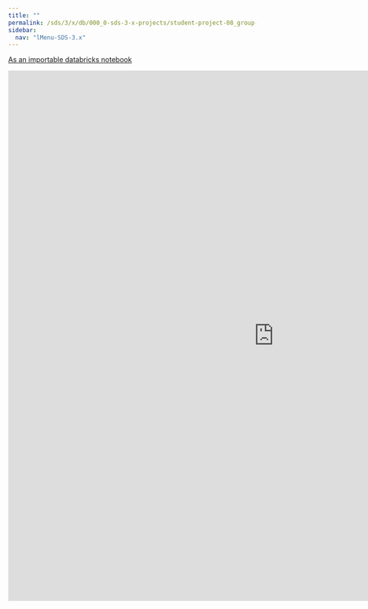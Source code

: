 ```yaml
---
title: ""
permalink: /sds/3/x/db/000_0-sds-3-x-projects/student-project-08_group-DistributedEnsemble/00_project/
sidebar:
  nav: "lMenu-SDS-3.x"
---
```


[As an importable databricks notebook](https://lamastex.github.io/scalable-data-science/sds/3/x/db/000_0-sds-3-x-projects/student-project-08_group-DistributedEnsemble/00_project.html)

<iframe src="https://lamastex.github.io/scalable-data-science/sds/3/x/db/000_0-sds-3-x-projects/student-project-08_group-DistributedEnsemble/00_project.html" width="1080" height="1080" frameborder="0"></iframe>
